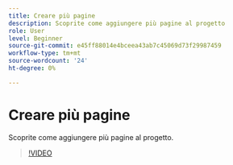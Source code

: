 ```yaml
---
title: Creare più pagine
description: Scoprite come aggiungere più pagine al progetto
role: User
level: Beginner
source-git-commit: e45ff88014e4bceea43ab7c45069d73f29987459
workflow-type: tm+mt
source-wordcount: '24'
ht-degree: 0%

---
```


# Creare più pagine

Scoprite come aggiungere più pagine al progetto.

>[!VIDEO](https://video.tv.adobe.com/v/3420215?quality=12&learn=on&hidetitle=true)
